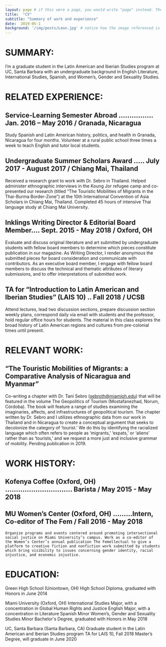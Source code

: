 ```yaml
---
layout: page # if this were a page, you would write "page" instead. They layouts are subtly different. Try it to see what happens.
title:  "CV"
subtitle: "Summary of work and experience"
date:  2019-05-1
background: '/img/posts/Leon.jpg' # notice how the image referenced is in your project's /img/posts/ folder.
---
```


# SUMMARY:
I’m a graduate student in the Latin American and Iberian Studies program at UC, Santa Barbara with an undergraduate background in English Literature, International Studies, Spanish, and Women’s, Gender and Sexuality Studies.

# RELATED EXPERIENCE:
## Service-Learning Semester Abroad ……………. Jan. 2016 – May 2016 / Granada, Nicaragua
Study Spanish and Latin American history, politics, and health in Granada, Nicaragua for four months. Volunteer at a rural public school three times a week to teach English and tutor local students.
## Undergraduate Summer Scholars Award ….. July 2017 - August 2017 / Chiang Mai, Thailand
Received a research grant to work with Dr. Sebro in Thailand. Helped administer ethnographic interviews in the Koung Jor refugee camp and co-presented our research (titled “The Touristic Mobilities of Migrants in the Thai-Burma Border-Zone”) at the 10th International Convention of Asia Scholars in Chiang Mai, Thailand. Completed 45 hours of intensive Thai language study at Chiang Mai University.

## Inklings Writing Director & Editorial Board Member.... Sept. 2015 - May 2018 / Oxford, OH
Evaluate and discuss original literature and art submitted by undergraduate students with fellow board members to determine which pieces constitute publication in our magazine. As Writing Director, I render anonymous the submitted pieces for board consideration and communicate with contributors. As an executive board member, I engage with fellow board members to discuss the technical and thematic attributes of literary submissions, and to offer interpretations of submitted work.

## TA for “Introduction to Latin American and Iberian Studies” (LAIS 10) .. Fall 2018 / UCSB
Attend lectures, lead two discussion sections, prepare discussion section weekly plans, correspond daily via email with students and the professor, hold regular office hours for students. The material in this class explores the broad history of Latin American regions and cultures from pre-colonial times until present.
# RELEVANT WORK:
## “The Touristic Mobilities of Migrants: a Comparative Analysis of Nicaragua and Myanmar”
Co-writing a chapter with Dr. Tani Sebro (sebroth@miamioh.edu) that will be featured in the volume The Geopolitics of Tourism (Mostafanezhad, Norum, Córdoba). The book will feature a range of studies examining the imaginaries, affects, and infrastructures of geopolitical tourism. The chapter written by Dr. Sebro and I utilizes ethnographic data from our work in Thailand and in Nicaragua to create a conceptual argument that seeks to decolonize the category of ‘tourist.’ We do this by identifying the racialized language which often refers to people as ‘migrants,’ ‘expats,’ or ‘aliens’ rather than as ‘tourists,’ and we request a more just and inclusive grammar of mobility. Pending publication in 2019.
# WORK HISTORY:
## Kofenya Coffee (Oxford, OH) …………………………. Barista / May 2015 - May 2018
## MU Women’s Center (Oxford, OH) ………Intern, Co-editor of The Fem / Fall 2016 - May 2018
	Organize programs and events centered around promoting intersectional social justice on Miami University’s campus. Work as a co-editor of the Women’s Center’s annual publication The Femellectual to give a platform to creative fiction and nonfiction work submitted by students which bring visibility to issues concerning gender identity, racial injustice, and economic injustice.
# EDUCATION:
Green High School (Uniontown, OH)
        	High School Diploma, graduated with Honors in June 2014

Miami University (Oxford, OH)
        	International Studies Major, with a concentration in Global Human Rights and Justice
        	English Major, with a concentration in Literature
        	Spanish Minor
        	Women’s, Gender and Sexuality Studies Minor
        	Bachelor's Degree, graduated with Honors in May 2018

UC, Santa Barbara (Santa Barbara, CA)
	Graduate student in the Latin American and Iberian Studies program
	TA for LAIS 10, Fall 2018
	Master’s Degree, will graduate in June 2020
